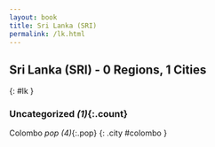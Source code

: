 ```yaml
---
layout: book
title: Sri Lanka (SRI)
permalink: /lk.html
---
```


## Sri Lanka (SRI) - 0 Regions, 1 Cities
{: #lk }





### Uncategorized _(1)_{:.count}


Colombo  _pop (4)_{:.pop} {: .city #colombo } <br>


 

